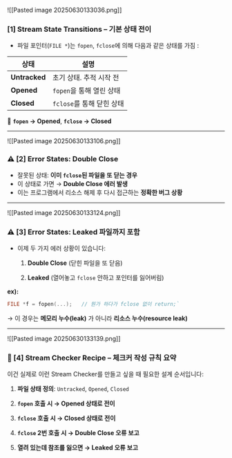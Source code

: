 
![[Pasted image 20250630133036.png]]
### [1] Stream State Transitions – 기본 상태 전이

- 파일 포인터(`FILE *`)는 `fopen`, `fclose`에 의해 다음과 같은 상태를 가짐 :

| 상태            | 설명                 |
| ------------- | ------------------ |
| **Untracked** | 초기 상태. 추적 시작 전     |
| **Opened**    | `fopen`을 통해 열린 상태  |
| **Closed**    | `fclose`를 통해 닫힌 상태 |

📌 **`fopen` → Opened**, **`fclose` → Closed**

---

![[Pasted image 20250630133106.png]]
### ⚠️ [2] Error States: Double Close

- 잘못된 상태: **이미 `fclose`된 파일을 또 닫는 경우**
- 이 상태로 가면 → **Double Close 에러 발생**
- 이는 프로그램에서 리소스 해제 후 다시 접근하는 **정확한 버그 상황**

---

![[Pasted image 20250630133124.png]]
### ⚠️ [3] Error States: Leaked 파일까지 포함

- 이제 두 가지 에러 상황이 있습니다:
    
    1. **Double Close** (닫힌 파일을 또 닫음)
        
    2. **Leaked** (열어놓고 `fclose` 안하고 포인터를 잃어버림)

**ex):**

```c
FILE *f = fopen(...);   // 뭔가 하다가 fclose 없이 return;`
```
→ 이 경우는 **메모리 누수(leak)** 가 아니라 **리소스 누수(resource leak)**

---

![[Pasted image 20250630133139.png]]
### 🧠 [4] Stream Checker Recipe – 체크커 작성 규칙 요약

이건 실제로 이런 Stream Checker를 만들고 싶을 때 필요한 설계 순서입니다:

1. **파일 상태 정의**: `Untracked`, `Opened`, `Closed`
    
2. **`fopen` 호출 시 → Opened 상태로 전이**
    
3. **`fclose` 호출 시 → Closed 상태로 전이**
    
4. **`fclose` 2번 호출 시 → Double Close 오류 보고**
    
5. **열려 있는데 참조를 잃으면 → Leaked 오류 보고**